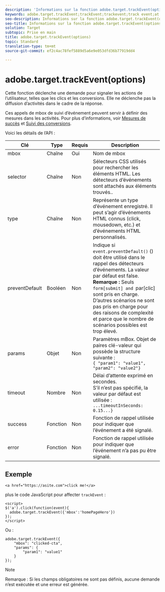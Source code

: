 ```yaml
---
description: 'Informations sur la fonction adobe.target.trackEvent(options) pour at.js. '
keywords: adobe.target.trackEvent;trackEvent;trackevent;track event;at.js;fonctions;fonction;preventDefault;preventdefault;prevent default
seo-description: Informations sur la fonction adobe.target.trackEvent(options) pour la bibliothèque JavaScript at.js d’Adobe Target.
seo-title: Informations sur la fonction adobe.target.trackEvent(options) pour la bibliothèque JavaScript at.js d’Adobe Target.
solution: Target
subtopic: Prise en main
title: adobe.target.trackEvent(options)
topic: Standard
translation-type: tm+mt
source-git-commit: ef2c4ac78fef5889d5a6e9e053dfd36b77919dd4

---
```



# adobe.target.trackEvent(options)

Cette fonction déclenche une demande pour signaler les actions de l’utilisateur, telles que les clics et les conversions. Elle ne déclenche pas la diffusion d’activités dans le cadre de la réponse.

Ces appels de mbox de suivi d’événement peuvent servir à définir des mesures dans les activités. Pour plus d’informations, voir [Mesures de succès](../../c-activities/r-success-metrics/success-metrics.md#reference_D011575C85DA48E989A244593D9B9924) et [Suivi des conversions](../../c-implementing-target/c-implementing-target-for-client-side-web/how-to-deployatjs/implementing-target-without-a-tag-manager.md#task_E85D2F64FEB84201A594F2288FABF053).

Voici les détails de l’API :

| Clé | Type | Requis | Description |
|--- |--- |--- |--- |
| mbox | Chaîne | Oui | Nom de mbox |
| selector | Chaîne | Non | Sélecteurs CSS utilisés pour rechercher les éléments HTML. Les détecteurs d’événements sont attachés aux éléments trouvés.. |
| type | Chaîne | Non | Représente un type d’événement enregistré. Il peut s’agir d’événements HTML connus (click, mousedown, etc.) et d’événements HTML personnalisés. |
| preventDefault | Booléen | Non | Indique si `event.preventDefault()` () doit être utilisé dans le rappel des détecteurs d’événements. La valeur par défaut est false.<br>**Remarque :** Seuls `form[submit] and `par[clic] sont pris en charge. D’autres scénarios ne sont pas pris en charge pour des raisons de complexité et parce que le nombre de scénarios possibles est trop élevé. |
| params | Objet | Non | Paramètres mBox. Objet de paires clé-valeur qui possède la structure suivante :<br>`{ "param1": "value1", "param2": "value2"}` |
| timeout | Nombre | Non | Délai d’attente exprimé en secondes.<br>S’il n’est pas spécifié, la valeur par défaut est utilisée :<br>`...timeoutInSeconds: 0.15...}` |
| success | Fonction | Non | Fonction de rappel utilisée pour indiquer que l’événement a été signalé. |
| error | Fonction | Non | Fonction de rappel utilisée pour indiquer que l’événement n’a pas pu être signalé. |

## Exemple

```
<a href="https://asite.com">click me!</a> 
```

plus le code JavaScript pour affecter `trackEvent` :

```
<script> 
$('a').click(function(event){ 
  adobe.target.trackEvent({'mbox':'homePageHero'}) 
}); 
</script> 
```

Ou :

```
adobe.target.trackEvent({ 
    "mbox": "clicked-cta", 
    "params": { 
        "param1": "value1" 
    } 
});
```

>[!NOTE]
>
>Remarque : Si les champs obligatoires ne sont pas définis, aucune demande n’est exécutée et une erreur est générée.
